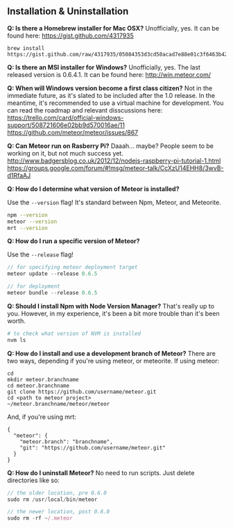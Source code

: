 
## Installation & Uninstallation

**Q:  Is there a Homebrew installer for Mac OSX?**
Unofficially, yes.  It can be found here:
https://gist.github.com/4317935

````
brew install https://gist.github.com/raw/4317935/05084353d3cd50acad7e88e01c3f6463b42c0ed3/meteor.rb
````

**Q:  Is there an MSI installer for Windows?**
Unofficially, yes. The last released version is 0.6.4.1. It can be found here:
http://win.meteor.com/

**Q:  When will Windows version become a first class citizen?**
Not in the immediate future, as it's slated to be included after the 1.0 release.  In the meantime, it's recommended to use a virtual machine for development.  You can read the roadmap and relevant disscussions here:
https://trello.com/card/official-windows-support/508721606e02bb9d570016ae/11
https://github.com/meteor/meteor/issues/867

**Q:  Can Meteor run on Rasberry Pi?**
Daaah... maybe?  People seem to be working on it, but not much success yet.
http://www.badgersblog.co.uk/2012/12/nodejs-raspberry-pi-tutorial-1.html
https://groups.google.com/forum/#!msg/meteor-talk/CcXzU14EHH8/3wvB-d1RfaAJ


**Q:  How do I determine what version of Meteor is installed?**

Use the ``--version`` flag!  It's standard between Npm, Meteor, and Meteorite.
````sh
npm --version
meteor --version
mrt --version
````

**Q:  How do I run a specific version of Meteor?**

Use the ``--release`` flag!
````js
// for specifying meteor deployment target
meteor update --release 0.6.5

// for deployment
meteor bundle --release 0.6.5
````


**Q:  Should I install Npm with Node Version Manager?**
That's really up to you.  However, in my experience, it's been a bit more trouble than it's been worth.

````sh
# to check what version of NVM is installed
nvm ls
````

**Q:  How do I install and use a development branch of Meteor?**
There are two ways, depending if you're using meteor, or meteorite.  If using meteor:

````
cd
mkdir meteor.branchname
cd meteor.branchname
git clone https://github.com/username/meteor.git
cd <path to meteor project>
~/meteor.branchname/meteor/meteor
````

And, if you're using mrt:
````
{
  "meteor": {
    "meteor.branch": "branchname",
    "git": "https://github.com/username/meteor.git"
  }
}
````
**Q:  How do I uninstall Meteor?**
No need to run scripts.  Just delete directories like so:
````js
// the older location, pre 0.6.0
sudo rm /usr/local/bin/meteor

// the newer location, post 0.6.0
sudo rm -rf ~/.meteor
````




